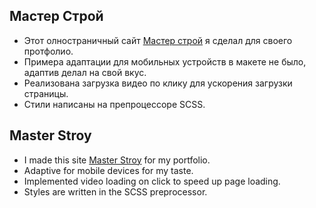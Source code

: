 ## Мастер Строй

- Этот олностраничный сайт [Мастер строй](https://evgeniy-peyl.github.io/MasterStroy/) я сделал для своего протфолио.
- Примера адаптации для мобильных устройств в макете не было, адаптив делал на свой вкус.
- Реализована загрузка видео по клику для ускорения загрузки страницы.
- Стили написаны на препроцессоре SCSS.

## Master Stroy

- I made this site [Master Stroy](https://evgeniy-peyl.github.io/MasterStroy/) for my portfolio.
- Adaptive for mobile devices for my taste.
- Implemented video loading on click to speed up page loading.
- Styles are written in the SCSS preprocessor.
